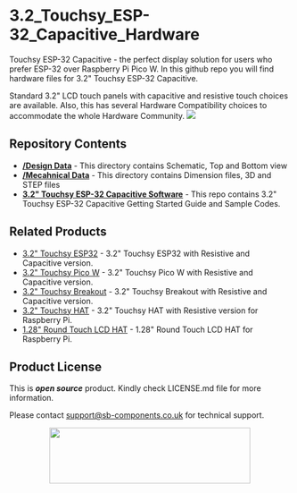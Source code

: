 # 3.2_Touchsy_ESP-32_Capacitive_Hardware
Touchsy ESP-32 Capacitive - the perfect display solution for users who prefer ESP-32 over Raspberry Pi Pico W. 
In this github repo you will find hardware files for 3.2" Touchsy ESP-32 Capacitive.

Standard 3.2" LCD touch panels with capacitive and resistive touch choices are available. Also, this has several Hardware Compatibility choices to accommodate the whole Hardware Community. 
<img src = "https://cdn.shopify.com/s/files/1/1217/2104/files/Touchsy.png?v=1676717838"/>

## Repository Contents

* [**/Design Data**](https://github.com/sbcshop/3.2_Touchsy_ESP-32_Capacitive_Hardware/tree/main/Design%20Data) - This directory contains Schematic, Top and Bottom view
* [**/Mecahnical Data**](https://github.com/sbcshop/3.2_Touchsy_ESP-32_Capacitive_Hardware/tree/main/Mechanical%20Data) - This directory contains Dimension files, 3D and STEP files
* [**3.2" Touchsy ESP-32 Capacitive Software**](https://github.com/sbcshop/3.2_Touchsy_ESP-32_Capacitive_Software) - This repo contains 3.2" Touchsy ESP-32 Capacitive Getting Started Guide and Sample Codes.

## Related Products
   * [3.2" Touchsy ESP32](https://shop.sb-components.co.uk/collections/pre-order/products/touchsy-3-2-touch-lcd-display-based-on-esp32-mcu) - 3.2" Touchsy ESP32 with Resistive and Capacitive version. 
   * [3.2" Touchsy Pico W](https://shop.sb-components.co.uk/collections/pre-order/products/touchsy-3-2-touch-lcd-display-based-on-pico-w) - 3.2" Touchsy Pico W with Resistive and Capacitive version.
   * [3.2" Touchsy Breakout](https://shop.sb-components.co.uk/collections/pre-order/products/touchsy-3-2-touch-lcd-display-breakout-board) - 3.2" Touchsy Breakout with Resistive and Capacitive version.
   * [3.2" Touchsy HAT](https://shop.sb-components.co.uk/collections/pre-order/products/touchsy-3-2-touch-lcd-display-for-raspberry-pi) - 3.2" Touchsy HAT with Resistive version for Raspberry Pi.
   * [1.28" Round Touch LCD HAT](https://shop.sb-components.co.uk/products/1-28-round-touch-lcd-hat-for-raspberry-pi?_pos=2&_sid=6c0f5891d&_ss=r) - 1.28" Round Touch LCD HAT for Raspberry Pi.

## Product License

This is ***open source*** product. Kindly check LICENSE.md file for more information.

Please contact support@sb-components.co.uk for technical support.
<p align="center">
  <img width="360" height="100" src="https://cdn.shopify.com/s/files/1/1217/2104/files/Logo_sb_component_3.png?v=1666086771&width=300">
</p>


